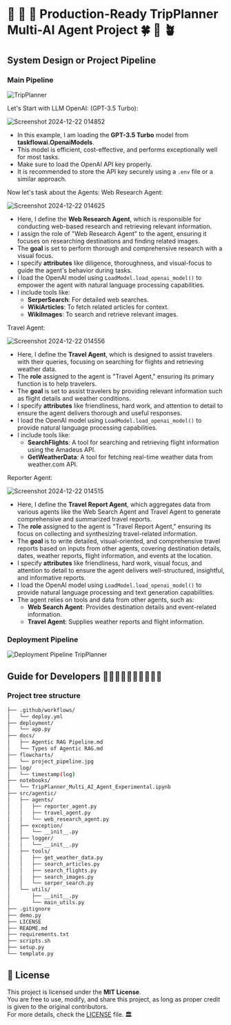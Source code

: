 # 🌺 🌸 🌿 Production-Ready TripPlanner Multi-AI Agent Project 🍀 🌱 🪴

## System Design or Project Pipeline
### Main Pipeline

![TripPlanner](https://github.com/user-attachments/assets/45f1226e-2e3c-4ae7-999f-9ff0db143bc7)

Let's Start with LLM OpenAI: (GPT-3.5 Turbo):

![Screenshot 2024-12-22 014852](https://github.com/user-attachments/assets/c33b9de0-e125-4ee7-8fff-67dc952dfe0f)

- In this example, I am loading the **GPT-3.5 Turbo** model from **taskflowai.OpenaiModels**.  
- This model is efficient, cost-effective, and performs exceptionally well for most tasks.  
- Make sure to load the OpenAI API key properly.  
- It is recommended to store the API key securely using a `.env` file or a similar approach.  

Now let's task about the Agents:
Web Research Agent: 

  ![Screenshot 2024-12-22 014625](https://github.com/user-attachments/assets/83e0f923-6e4e-4763-b11d-09980ea09458)

- Here, I define the **Web Research Agent**, which is responsible for conducting web-based research and retrieving relevant information.  
- I assign the role of "Web Research Agent" to the agent, ensuring it focuses on researching destinations and finding related images.  
- The **goal** is set to perform thorough and comprehensive research with a visual focus.  
- I specify **attributes** like diligence, thoroughness, and visual-focus to guide the agent's behavior during tasks.  
- I load the OpenAI model using `LoadModel.load_openai_model()` to empower the agent with natural language processing capabilities.  
- I include tools like:
  - **SerperSearch**: For detailed web searches.  
  - **WikiArticles**: To fetch related articles for context.  
  - **WikiImages**: To search and retrieve relevant images.
 
Travel Agent:

![Screenshot 2024-12-22 014556](https://github.com/user-attachments/assets/2d985f64-b996-45a1-9114-534d8969f110)

- Here, I define the **Travel Agent**, which is designed to assist travelers with their queries, focusing on searching for flights and retrieving weather data.  
- The **role** assigned to the agent is "Travel Agent," ensuring its primary function is to help travelers.  
- The **goal** is set to assist travelers by providing relevant information such as flight details and weather conditions.  
- I specify **attributes** like friendliness, hard work, and attention to detail to ensure the agent delivers thorough and useful responses.  
- I load the OpenAI model using `LoadModel.load_openai_model()` to provide natural language processing capabilities.  
- I include tools like:
  - **SearchFlights**: A tool for searching and retrieving flight information using the Amadeus API.  
  - **GetWeatherData**: A tool for fetching real-time weather data from weather.com API.  

Reporter Agent:  

![Screenshot 2024-12-22 014515](https://github.com/user-attachments/assets/6928996a-69c2-49f2-af66-911be403e60f)

- Here, I define the **Travel Report Agent**, which aggregates data from various agents like the Web Search Agent and Travel Agent to generate comprehensive and summarized travel reports.  
- The **role** assigned to the agent is "Travel Report Agent," ensuring its focus on collecting and synthesizing travel-related information.  
- The **goal** is to write detailed, visual-oriented, and comprehensive travel reports based on inputs from other agents, covering destination details, dates, weather reports, flight information, and events at the location.  
- I specify **attributes** like friendliness, hard work, visual focus, and attention to detail to ensure the agent delivers well-structured, insightful, and informative reports.  
- I load the OpenAI model using `LoadModel.load_openai_model()` to provide natural language processing and text generation capabilities.  
- The agent relies on tools and data from other agents, such as:
  - **Web Search Agent**: Provides destination details and event-related information.  
  - **Travel Agent**: Supplies weather reports and flight information.  



### Deployment Pipeline

![Deployment Pipeline TripPlanner ](https://github.com/user-attachments/assets/2aa5d232-3766-4ac1-b48a-eb055ac1f7e7)


## Guide for Developers 🌿🎇✨💚🎆🌱🎇✨💚🎆 

### Project tree structure

```bash
├── .github/workflows/
│   └── deploy.yml
├── deployment/
│   └── app.py
├── docs/
│   ├── Agentic RAG Pipeline.md
│   └── Types of Agentic RAG.md
├── flowcharts/
│   └── project_pipeline.jpg
├── log/
│   └── timestamp(log)
├── notebooks/
│   └── TripPlanner_Multi_AI_Agent_Experimental.ipynb  
├── src/agentic/
│   ├── agents/
│   │   ├── reporter_agent.py
│   │   ├── travel_agent.py
│   │   └── web_research_agent.py
│   ├── exception/
│   │   └── __init__.py
│   ├── logger/
│   │   └── __init__.py
│   ├── tools/
│   │   ├── get_weather_data.py
│   │   ├── search_articles.py
│   │   ├── search_flights.py
│   │   ├── search_images.py
│   │   └── serper_search.py
│   └── utils/
│       ├── __init__.py
│       └── main_utils.py
├── .gitignore
├── demo.py
├── LICENSE
├── README.md
├── requirements.txt
├── scripts.sh
├── setup.py
└── template.py
```


## 📜 License
This project is licensed under the **MIT License**.  
You are free to use, modify, and share this project, as long as proper credit is given to the original contributors.  
For more details, check the [LICENSE](LICENSE) file. 🏛️

